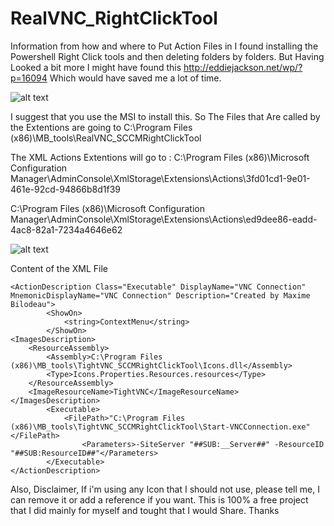 # RealVNC_RightClickTool

Information from how and where to Put Action Files in I found installing the Powershell Right Click tools and then deleting folders by folders. But Having Looked a bit more I might have found this http://eddiejackson.net/wp/?p=16094
Which would have saved me a lot of time.

![alt text](https://i.imgur.com/oudOVwv.png)

I suggest that you use the MSI to install this.
So The Files that Are called by the Extentions are going to
C:\Program Files (x86)\MB_tools\RealVNC_SCCMRightClickTool


The XML Actions Extentions will go to :
C:\Program Files (x86)\Microsoft Configuration Manager\AdminConsole\XmlStorage\Extensions\Actions\3fd01cd1-9e01-461e-92cd-94866b8d1f39

C:\Program Files (x86)\Microsoft Configuration Manager\AdminConsole\XmlStorage\Extensions\Actions\ed9dee86-eadd-4ac8-82a1-7234a4646e62

![alt text](https://i.imgur.com/tWD2EER.png)

Content of the XML File
```
<ActionDescription Class="Executable" DisplayName="VNC Connection" MnemonicDisplayName="VNC Connection" Description="Created by Maxime Bilodeau">
		<ShowOn>
			<string>ContextMenu</string>
		</ShowOn>
<ImagesDescription>
	<ResourceAssembly>
		<Assembly>C:\Program Files (x86)\MB_tools\TightVNC_SCCMRightClickTool\Icons.dll</Assembly>
		<Type>Icons.Properties.Resources.resources</Type>
	</ResourceAssembly>
	<ImageResourceName>TightVNC</ImageResourceName>
</ImagesDescription>
		<Executable>
			<FilePath>"C:\Program Files (x86)\MB_tools\TightVNC_SCCMRightClickTool\Start-VNCConnection.exe"</FilePath>
			    <Parameters>-SiteServer "##SUB:__Server##" -ResourceID "##SUB:ResourceID##"</Parameters>
		</Executable>
</ActionDescription>

```

Also, Disclaimer,
If i'm using any Icon that I should not use, please tell me,
I can remove it or add a reference if you want. This is 100% a free project that I did mainly for myself and tought that I would Share.
Thanks
